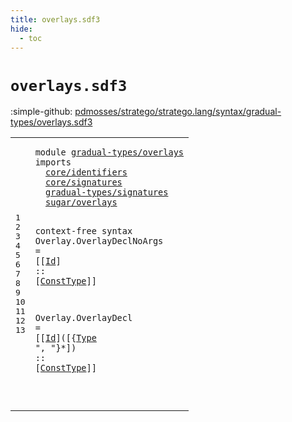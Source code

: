 ```yaml
---
title: overlays.sdf3
hide:
  - toc
---
```


# `overlays.sdf3`

:simple-github: [pdmosses/stratego/stratego.lang/syntax/gradual-types/overlays.sdf3]

[pdmosses/stratego/stratego.lang/syntax/gradual-types/overlays.sdf3]: https://github.com/pdmosses/stratego/blob/master/stratego.lang/syntax/gradual-types/overlays.sdf3 "The source file on GitHub"

<div class="sdf3"><table class="highlighttable"><tbody><tr><td class="linenos"><div class="linenodiv"><pre><span></span>1
2
3
4
5
6
7
8
9
10
11
12
13
</pre></div></td>
<td class="code"><pre><code><span class="keyword">module</span> <a href="../main.sdf3#gradual-types/overlays_137_159" id="gradual-types/overlays_7_29" title="Referenced at ../main.sdf3 line 8">gradual-types/overlays</a>
<span class="keyword">imports</span>
  <a href="../../core/identifiers.sdf3#core/identifiers_7_23" id="core/identifiers_40_56" title="Defined at ../../core/identifiers.sdf3 line 1">core/identifiers</a>
  <a href="../../core/signatures.sdf3#core/signatures_7_22" id="core/signatures_59_74" title="Defined at ../../core/signatures.sdf3 line 1">core/signatures</a>
  <a href="../signatures.sdf3#gradual-types/signatures_7_31" id="gradual-types/signatures_77_101" title="Defined at ../signatures.sdf3 line 1">gradual-types/signatures</a>
  <a href="../../sugar/overlays.sdf3#sugar/overlays_7_21" id="sugar/overlays_104_118" title="Defined at ../../sugar/overlays.sdf3 line 1">sugar/overlays</a>

<span class="keyword">context-free syntax</span>
  <span id="Overlay_142_149" title="Not referenced locally, nor via imports">Overlay</span>.<span class="cons_Constructor"><span id="OverlayDeclNoArgs_150_167" title="Not referenced locally, nor via imports">OverlayDeclNoArgs</span></span> =
    [[<a href="../../core/identifiers.sdf3#Id_420_422" id="Id_176_178" title="Defined at ../../core/identifiers.sdf3 line 16, 21, 23, 43, 44, 45">Id</a>] <span class="cons_String">::</span> [<a href="../../core/signatures.sdf3#ConstType_1236_1245" id="ConstType_184_193" title="Defined at ../../core/signatures.sdf3 line 48, 50">ConstType</a>]]

  <span id="Overlay_199_206" title="Not referenced locally, nor via imports">Overlay</span>.<span class="cons_Constructor"><span id="OverlayDecl_207_218" title="Not referenced locally, nor via imports">OverlayDecl</span></span> =
    [[<a href="../../core/identifiers.sdf3#Id_420_422" id="Id_227_229" title="Defined at ../../core/identifiers.sdf3 line 16, 21, 23, 43, 44, 45">Id</a>]<span class="cons_String">(</span>[{<a href="../signatures.sdf3#Type_98_102" id="Type_233_237" title="Defined at ../signatures.sdf3 line 7, 11, 12, 13, 14, 15, 16, 17, 18">Type</a> <span class="cons_Lit">", "</span>}*]<span class="cons_String">)</span> <span class="cons_String">::</span> [<a href="../../core/signatures.sdf3#ConstType_1236_1245" id="ConstType_251_260" title="Defined at ../../core/signatures.sdf3 line 48, 50">ConstType</a>]]

</code></pre></td></tr></tbody></table></div>